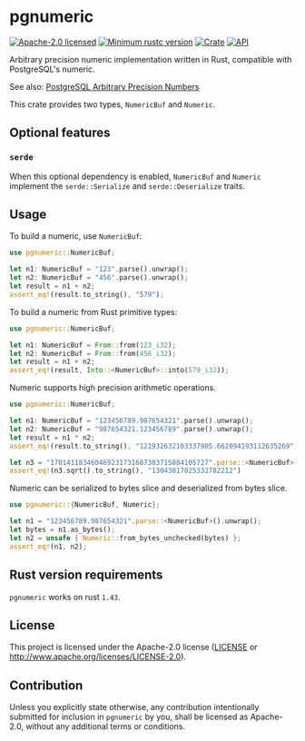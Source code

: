 # pgnumeric

[![Apache-2.0 licensed](https://img.shields.io/badge/license-Apache--2.0-blue.svg)](LICENSE)
[![Minimum rustc version](https://img.shields.io/badge/rustc-1.43+-lightgray.svg)](README.md#rust-version-requirements)
[![Crate](https://img.shields.io/crates/v/pgnumeric.svg)](https://crates.io/crates/pgnumeric)
[![API](https://docs.rs/pgnumeric/badge.svg)](https://docs.rs/pgnumeric)

Arbitrary precision numeric implementation written in Rust, compatible with PostgreSQL's numeric.

See also: [PostgreSQL Arbitrary Precision Numbers](https://www.postgresql.org/docs/current/datatype-numeric.html#DATATYPE-NUMERIC-DECIMAL)

This crate provides two types, `NumericBuf` and `Numeric`.

## Optional features

### `serde`

When this optional dependency is enabled, `NumericBuf` and `Numeric` implement the `serde::Serialize` and `serde::Deserialize` traits.

## Usage

To build a numeric, use `NumericBuf`:

```Rust
use pgnumeric::NumericBuf;

let n1: NumericBuf = "123".parse().unwrap();
let n2: NumericBuf = "456".parse().unwrap();
let result = n1 + n2;
assert_eq!(result.to_string(), "579");
```

To build a numeric from Rust primitive types:

```Rust
use pgnumeric::NumericBuf;

let n1: NumericBuf = From::from(123_i32);
let n2: NumericBuf = From::from(456_i32);
let result = n1 + n2;
assert_eq!(result, Into::<NumericBuf>::into(579_i32));
```

Numeric supports high precision arithmetic operations.

```Rust
use pgnumeric::NumericBuf;

let n1: NumericBuf = "123456789.987654321".parse().unwrap();
let n2: NumericBuf = "987654321.123456789".parse().unwrap();
let result = n1 * n2;
assert_eq!(result.to_string(), "121932632103337905.662094193112635269");

let n3 = "170141183460469231731687303715884105727".parse::<NumericBuf>().unwrap();
assert_eq!(n3.sqrt().to_string(), "13043817825332782212")
```

Numeric can be serialized to bytes slice and deserialized from bytes slice.

```Rust
use pgnumeric::{NumericBuf, Numeric};

let n1 = "123456789.987654321".parse::<NumericBuf>().unwrap();
let bytes = n1.as_bytes();
let n2 = unsafe { Numeric::from_bytes_unchecked(bytes) };
assert_eq!(n1, n2);
```

## Rust version requirements

`pgnumeric` works on rust `1.43`.

## License

This project is licensed under the Apache-2.0 license ([LICENSE](LICENSE) or http://www.apache.org/licenses/LICENSE-2.0).

## Contribution

Unless you explicitly state otherwise, any contribution intentionally submitted
for inclusion in `pgnumeric` by you, shall be licensed as Apache-2.0, without any additional
terms or conditions.

